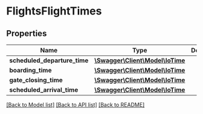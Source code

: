 # FlightsFlightTimes

## Properties
Name | Type | Description | Notes
------------ | ------------- | ------------- | -------------
**scheduled_departure_time** | [**\Swagger\Client\Model\IoTime**](IoTime.md) |  | [optional] 
**boarding_time** | [**\Swagger\Client\Model\IoTime**](IoTime.md) |  | [optional] 
**gate_closing_time** | [**\Swagger\Client\Model\IoTime**](IoTime.md) |  | [optional] 
**scheduled_arrival_time** | [**\Swagger\Client\Model\IoTime**](IoTime.md) |  | [optional] 

[[Back to Model list]](../../README.md#documentation-for-models) [[Back to API list]](../../README.md#documentation-for-api-endpoints) [[Back to README]](../../README.md)

